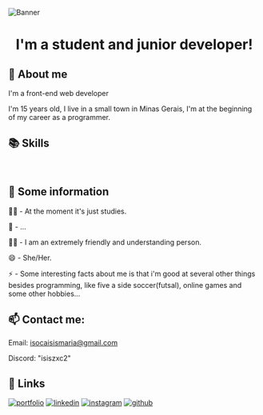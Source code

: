 
![Banner](pattern-github.png)

<h1 style="text-align: center;">I'm a student and junior developer!</h1>

<h2>🚀 About me</h2>
I'm a front-end web developer

I'm 15 years old, I live in a small town in Minas Gerais, I'm at the beginning of my career as a programmer.

<h2>📚 Skills</h2>
<a href="https://github.com/isoc4/html-css"><img src="https://camo.githubusercontent.com/6acc986e35fc67011f7f64e779ca3d25ce7a6576ab52e39affcb2c1009e38150/68747470733a2f2f696d672e69636f6e73382e636f6d2f636f6c6f722f34382f3030303030302f68746d6c2d352e706e67" alt=""></a>
<a href="https://github.com/isoc4/html-css"><img src="https://camo.githubusercontent.com/b7c5b4af80b70dcf1953693734da1236bcdba98ca877e24e59a32443f5ee7a28/68747470733a2f2f696d672e69636f6e73382e636f6d2f636f6c6f722f34382f3030303030302f637373332e706e67" alt=""></a>
<a href="https://github.com/isoc4/JavaScript"><img src="https://camo.githubusercontent.com/50151d86f4f31e2731472851c44acd2f7123b6d1f18e0a2f422d7300a3b19662/68747470733a2f2f696d672e69636f6e73382e636f6d2f636f6c6f722f34382f3030303030302f6a6176617363726970742e706e67" alt=""></a>

<h2>💁 Some information</h2>

👩‍💻 - At the moment it's just studies.

🧠 - ...

👯‍♀️ - I am an extremely friendly and understanding person.

😄 - She/Her.

⚡️ - Some interesting facts about me is that i'm good at several other things besides programming, like five a side soccer(futsal), online games and some other hobbies...

<h2>📫 Contact me:</h2>

Email: isocaisismaria@gmail.com

Discord: "isiszxc2"

<h2>🔗 Links</h2>

[![portfolio](https://img.shields.io/badge/my_portfolio-111?style=for-the-badge&logo=ko-fi&logoColor=white)]()
[![linkedin](https://img.shields.io/badge/linkedin-0A66C2?style=for-the-badge&logo=linkedin&logoColor=white)](https://www.linkedin.com/in/isis-maria-dos-santos-5991802b9/)
[![instagram](https://img.shields.io/badge/instagram-831d1c?style=for-the-badge&logo=instagram&logoColor=white)](https://www.instagram.com/isis_.00/)
[![github](https://img.shields.io/badge/github-000?style=for-the-badge&logo=github&logoColor=white)](https://github.com/isoc4)
